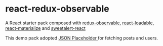 # react-redux-observable

A React starter pack composed with <a href="https://github.com/redux-observable/redux-observable">redux-observable</a>, <a href="https://github.com/jamiebuilds/react-loadable">react-loadable</a>, <a href="https://react-materialize.github.io/#/">react-materialize</a> and <a href="https://github.com/chentsulin/sweetalert-react">sweetalert-react</a>

This demo pack adopted <a href="https://jsonplaceholder.typicode.com/"> JSON Placeholder </a> for fetching posts and users.


